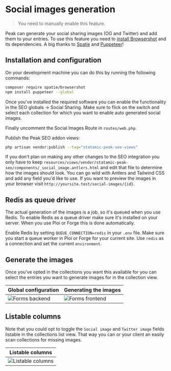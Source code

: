 # Social images generation

> You need to manually enable this feature.

Peak can generate your social sharing images (OG and Twitter) and add them to your entries. To use this feature you need to [install Browsershot](https://github.com/spatie/browsershot) and its dependencies. A big thanks to [Spatie](http://spatie.be) and [Puppeteer](https://github.com/puppeteer/puppeteer/)!

## Installation and configuration
On your development machine you can do this by running the following commands:

```bash
composer require spatie/browsershot
npm install puppeteer --global
```

Once you've installed the required software you can enable the functionality in the SEO globals -> Social Sharing. Make sure to flick on the switch and select each collection for which you want to enable auto generated social images.

Finally uncomment the Social Images Route in `routes/web.php`.

Publish the Peak SEO addon views:
```bash
php artisan vendor:publish --tag="statamic-peak-seo-views"
```
If you don't plan on making any other changes to the SEO integration you only have to keep `resources/views/vendor/statamic-peak-seo/components/_social_image.antlers.html` and edit that file to determine how the images should look. You can go wild with Antlers and Tailwind CSS and add any field you'd like to use. If you want to preview the images in your browser visit `http://yoursite.test/social-images/{id}`.

## Redis as queue driver
The actual generation of the images is a job, so it's queued when you use Redis. To enable Redis as a queue driver make sure it's installed on your server. When you use Ploi or Forge this is done automatically.

Enable Redis by setting `QUEUE_CONNECTION=redis` in your `.env` file. Make sure you start a queue worker in Ploi or Forge for your current site. Use `redis` as a connection and set the current `environment`.

## Generate the images
Once you've opted in the collections you want this available for you can select the entries you want to generate images for in the collection view.

| Global configuration | Generating the images |
|---|---|
| ![Forms backend](/visuals/screenshots/social-images-01.png) | ![Forms frontend](/visuals/screenshots/social-images-02.png) |


## Listable columns
Note that you could opt to toggle the `Social image` and `Twitter image` fields listable in the collections list view. That way you can or your client an easily scan collections for missing images.

| Listable columns |
|---|
| ![Listable columns](/visuals/screenshots/social-images-03.png) |

